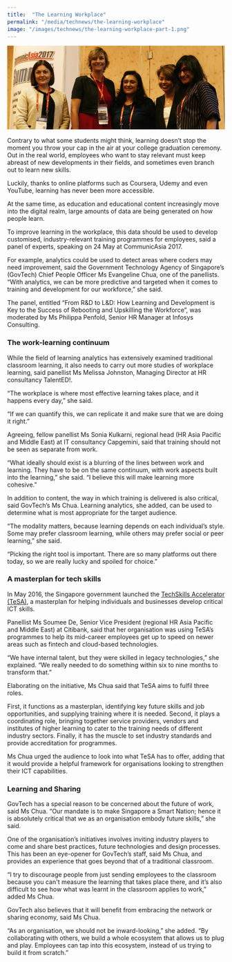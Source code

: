 ```yaml
---
title:  "The Learning Workplace"
permalink: "/media/technews/the-learning-workplace"
image: "/images/technews/the-learning-workplace-part-1.png"
---
```


![The Learning Workplace](/images/technews/the-learning-workplace-part-1.png)

Contrary to what some students might think, learning doesn’t stop the moment you throw your cap in the air at your college graduation ceremony. Out in the real world, employees who want to stay relevant must keep abreast of new developments in their fields, and sometimes even branch out to learn new skills.

Luckily, thanks to online platforms such as Coursera, Udemy and even YouTube, learning has never been more accessible.

At the same time, as education and educational content increasingly move into the digital realm, large amounts of data are being generated on how people learn.

To improve learning in the workplace, this data should be used to develop customised, industry-relevant training programmes for employees, said a panel of experts, speaking on 24 May at CommunicAsia 2017.

For example, analytics could be used to detect areas where coders may need improvement, said the Government Technology Agency of Singapore’s (GovTech) Chief People Officer Ms Evangeline Chua, one of the panellists. “With analytics, we can be more predictive and targeted when it comes to training and development for our workforce,” she said.

The panel, entitled “From R&D to L&D: How Learning and Development is Key to the Success of Rebooting and Upskilling the Workforce”, was moderated by Ms Philippa Penfold, Senior HR Manager at Infosys Consulting.

### **The work-learning continuum**

While the field of learning analytics has extensively examined traditional classroom learning, it also needs to carry out more studies of workplace learning, said panellist Ms Melissa Johnston, Managing Director at HR consultancy TalentED!.

“The workplace is where most effective learning takes place, and it happens every day,” she said.

“If we can quantify this, we can replicate it and make sure that we are doing it right.”

Agreeing, fellow panellist Ms Sonia Kulkarni, regional head (HR Asia Pacific and Middle East) at IT consultancy Capgemini, said that training should not be seen as separate from work.

“What ideally should exist is a blurring of the lines between work and learning. They have to be on the same continuum, with work aspects built into the learning,” she said. “I believe this will make learning more cohesive.”

In addition to content, the way in which training is delivered is also critical, said GovTech’s Ms Chua. Learning analytics, she added, can be used to determine what is most appropriate for the target audience.

“The modality matters, because learning depends on each individual’s style. Some may prefer classroom learning, while others may prefer social or peer learning,” she said.

“Picking the right tool is important. There are so many platforms out there today, so we are really lucky and spoiled for choice.”

### **A masterplan for tech skills**
In May 2016, the Singapore government launched the [TechSkills Accelerator (TeSA)](https://www.imda.gov.sg/industry-development/highlights/talent-development/tech-skills-accelerator), a masterplan for helping individuals and businesses develop critical ICT skills.

Panellist Ms Soumee De, Senior Vice President (regional HR Asia Pacific and Middle East) at Citibank, said that her organisation was using TeSA’s programmes to help its mid-career employees get up to speed on newer areas such as fintech and cloud-based technologies.

“We have internal talent, but they were skilled in legacy technologies,” she explained. “We really needed to do something within six to nine months to transform that.”

Elaborating on the initiative, Ms Chua said that TeSA aims to fulfil three roles.

First, it functions as a masterplan, identifying key future skills and job opportunities, and supplying training where it is needed. Second, it plays a coordinating role, bringing together service providers, vendors and institutes of higher learning to cater to the training needs of different industry sectors. Finally, it has the muscle to set industry standards and provide accreditation for programmes.

Ms Chua urged the audience to look into what TeSA has to offer, adding that it would provide a helpful framework for organisations looking to strengthen their ICT capabilities.

### **Learning and Sharing**
GovTech has a special reason to be concerned about the future of work, said Ms Chua. “Our mandate is to make Singapore a Smart Nation; hence it is absolutely critical that we as an organisation embody future skills,” she said.

One of the organisation’s initiatives involves inviting industry players to come and share best practices, future technologies and design processes. This has been an eye-opener for GovTech’s staff, said Ms Chua, and provides an experience that goes beyond that of a traditional classroom.

“I try to discourage people from just sending employees to the classroom because you can't measure the learning that takes place there, and it’s also difficult to see how what was learnt in the classroom applies to work,” added Ms Chua.

GovTech also believes that it will benefit from embracing the network or sharing economy, said Ms Chua.

“As an organisation, we should not be inward-looking,” she added. “By collaborating with others, we build a whole ecosystem that allows us to plug and play. Employees can tap into this ecosystem, instead of us trying to build it from scratch.”
